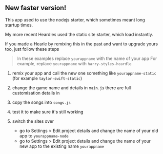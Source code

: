## New faster version!

This app used to use the nodejs starter, which sometimes meant long startup times.

My more recent Heardles used the static site starter, which load instantly.

If you made a Hearle by remixing this in the past and want to upgrade yours too, just follow these steps

> In these examples replace `yourappname` with the name of your app
> For example, replace `yourappname` with `harry-styles-heardle`

1. remix your app and call the new one something like `yourappname-static` (for example `taylor-swift-static`)

2. change the game name and details in `main.js`
   there are full customisation details in 

3. copy the songs into `songs.js`

4. test it to make sure it's still working

5. switch the sites over  
   - go to Settings > Edit project details and change the name of your old app to `yourappname-node`
   - go to Settings > Edit project details and change the name of your new app to the existing name `yourappname`
